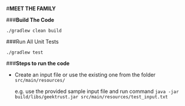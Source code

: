 #**MEET THE FAMILY**

###**Build The Code**

```./gradlew clean build```

###Run All Unit Tests

```./gradlew test```

###**Steps to run the code**

* Create an input file or use the existing one from the folder `src/main/resources/`

    e.g. use the provided sample input file and run command `java -jar build/libs/geektrust.jar src/main/resources/test_input.txt`
